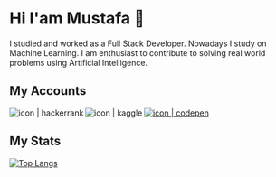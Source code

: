 # Hi I'am Mustafa 👋

I studied and worked as a Full Stack Developer. Nowadays I study on Machine Learning. I am enthusiast to contribute to solving real world problems using Artificial Intelligence.

## My Accounts

<a href="https://www.hackerrank.com/mustafaacikyol/"><img align="left" src="https://img.shields.io/badge/-Hackerrank-2EC866?style=for-the-badge&logo=HackerRank&logoColor=white" alt="icon | hackerrank"/></a>
<a href="https://www.kaggle.com/mustafaacikyol/"><img align="left" src="https://img.shields.io/badge/Kaggle-20BEFF?style=for-the-badge&logo=Kaggle&logoColor=white" alt="icon | kaggle"/></a>
<a href="https://codepen.io/mustafaacikyol/"><img src="https://img.shields.io/badge/Codepen-000000?style=for-the-badge&logo=codepen&logoColor=white" alt="icon | codepen"/></a>

## My Stats 

[![Top Langs](https://github-readme-stats.vercel.app/api/top-langs/?username=mustafaacikyol&langs_count=8)](https://github.com/anuraghazra/github-readme-stats)

<!--
**mustafaacikyol/mustafaacikyol** is a ✨ _special_ ✨ repository because its `README.md` (this file) appears on your GitHub profile.

Here are some ideas to get you started:

- 🔭 I’m currently working on ...
- 🌱 I’m currently learning ...
- 👯 I’m looking to collaborate on ...
- 🤔 I’m looking for help with ...
- 💬 Ask me about ...
- 📫 How to reach me: ...
- 😄 Pronouns: ...
- ⚡ Fun fact: ...
-->
